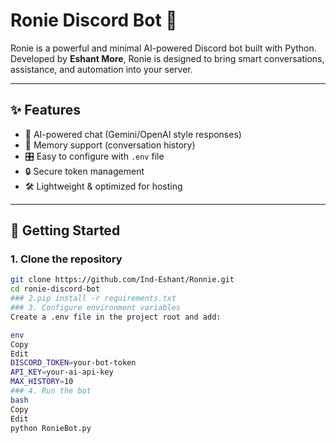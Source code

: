 # Ronie Discord Bot 🤖  

Ronie is a powerful and minimal AI-powered Discord bot built with Python.  
Developed by **Eshant More**, Ronie is designed to bring smart conversations, assistance, and automation into your server.  

---

## ✨ Features
- 💬 AI-powered chat (Gemini/OpenAI style responses)  
- 📜 Memory support (conversation history)  
- 🎛️ Easy to configure with `.env` file  
- 🔒 Secure token management  
- 🛠️ Lightweight & optimized for hosting  

---

## 🚀 Getting Started

### 1. Clone the repository
```bash
git clone https://github.com/Ind-Eshant/Ronnie.git
cd ronie-discord-bot
### 2.pip install -r requirements.txt
### 3. Configure environment variables
Create a .env file in the project root and add:

env
Copy
Edit
DISCORD_TOKEN=your-bot-token
API_KEY=your-ai-api-key
MAX_HISTORY=10
### 4. Run the bot
bash
Copy
Edit
python RonieBot.py
